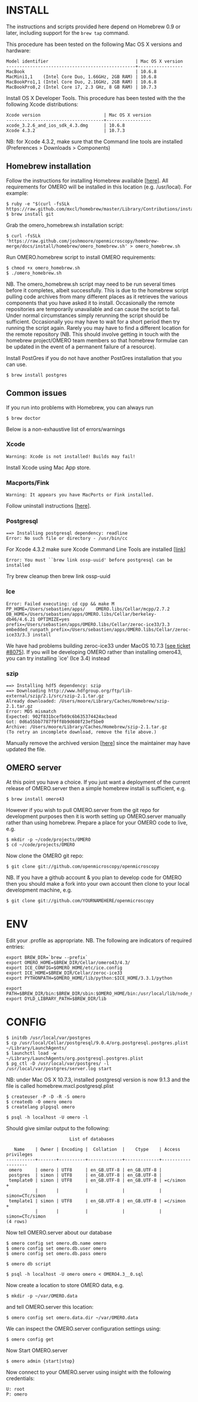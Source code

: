 INSTALL
=======

The instructions and scripts provided here depend on Homebrew 0.9
or later, including support for the `brew tap` command.

This procedure has been tested on the following Mac OS X versions and hardware:


	Model identifier                                 | Mac OS X version
	-------------------------------------------------+-----------------
	MacBook                                          | 10.6.8
	MacMini1,1    (Intel Core Duo, 1.66GHz, 2GB RAM) | 10.6.8
	MacBookPro1,1 (Intel Core Duo, 2.16GHz, 2GB RAM) | 10.6.8
	MacBookPro8,2 (Intel Core i7, 2.3 GHz, 8 GB RAM) | 10.7.3

Install OS X Developer Tools. This procedure has been tested with the the following Xcode distributions:

	Xcode version                        | Mac OS X version
	-------------------------------------+-----------------
	xcode_3.2.6_and_ios_sdk_4.3.dmg      | 10.6.8
	Xcode 4.3.2                          | 10.7.3

NB: for Xcode 4.3.2, make sure that the Command line tools are installed (Preferences > Downloads > Components)

Homebrew installation
---------------------

Follow the instructions for installing Homebrew available [[here](https://github.com/mxcl/homebrew/wiki/installation)].
All requirements for OMERO will be installed in this location (e.g. /usr/local). For example:

    $ ruby -e "$(curl -fsSLk https://raw.github.com/mxcl/homebrew/master/Library/Contributions/install_homebrew.rb)"
    $ brew install git

Grab the omero_homebrew.sh installation script:

    $ curl -fsSLk 'https://raw.github.com/joshmoore/openmicroscopy/homebrew-merge/docs/install/homebrew/omero_homebrew.sh' > omero_homebrew.sh

Run OMERO.homebrew script to install OMERO requirements:

    $ chmod +x omero_homebrew.sh
    $ ./omero_homebrew.sh

NB. The omero_homebrew.sh script may need to be run several times before it completes, albeit successfully. This is due to the homebrew script pulling code archives from many different places as it retrieves the various components that you have asked it to install. Occasionally the remote repositories are temporarily unavailable and can cause the script to fail. Under normal circumstances simply rerunning the script should be sufficient. Occasionally you may have to wait for a short period then try running the script again. Rarely you may have to find a different location for the remote repository (NB. This should involve getting in touch with the homebrew project/OMERO team members so that homebrew formulae can be updated in the event of a permanent failure of a resource).

Install PostGres if you do not have another PostGres installation that you can use.

    $ brew install postgres

Common issues
------------
If you run into problems with Homebrew, you can always run

    $ brew doctor


Below is a non-exhaustive list of errors/warnings

### Xcode
    Warning: Xcode is not installed! Builds may fail!

Install Xcode using Mac App store.

### Macports/Fink

    Warning: It appears you have MacPorts or Fink installed.

Follow uninstall instructions [[here](http://guide.macports.org/chunked/installing.macports.uninstalling.html)].

### Postgresql

    ==> Installing postgresql dependency: readline
    Error: No such file or directory - /usr/bin/cc

For Xcode 4.3.2 make sure Xcode Command Line Tools are installed [[link](https://github.com/mxcl/homebrew/issues/10244#issuecomment-4013781)]

    Error: You must ``brew link ossp-uuid' before postgresql can be installed

Try brew cleanup then brew link ossp-uuid

### Ice

    Error: Failed executing: cd cpp && make M PP_HOME=/Users/sebastien/apps/    OMERO.libs/Cellar/mcpp/2.7.2 DB_HOME=/Users/sebastien/apps/OMERO.libs/Cellar/berkeley-    db46/4.6.21 OPTIMIZE=yes prefix=/Users/sebastien/apps/OMERO.libs/Cellar/zeroc-ice33/3.3 embedded_runpath_prefix=/Users/sebastien/apps/OMERO.libs/Cellar/zeroc-ice33/3.3 install

We have had problems building zeroc-ice33 under MacOS 10.7.3 [[see ticket #8075](http://trac.openmicroscopy.org.uk/ome/ticket/8075)]. If you will be developing OMERO rather than installing omero43, you can try installing `ice' (Ice 3.4) instead

### szip
    ==> Installing hdf5 dependency: szip
    ==> Downloading http://www.hdfgroup.org/ftp/lib-external/szip/2.1/src/szip-2.1.tar.gz
    Already downloaded: /Users/moore/Library/Caches/Homebrew/szip-2.1.tar.gz
    Error: MD5 mismatch
    Expected: 902f831bcefb69c6b635374424acbead
    Got: 0d6a55bb7787f9ff8b9d608f23ef5be0
    Archive: /Users/moore/Library/Caches/Homebrew/szip-2.1.tar.gz
    (To retry an incomplete download, remove the file above.)
Manually remove the archived version [[here](/Users/moore/Library/Caches/Homebrew/szip-2.1.tar.gz)] since the maintainer may have updated the file.


OMERO server
-----------

At this point you have a choice. If you just want a deployment of the current release of OMERO.server then a simple homebrew install is sufficient, e.g.

    $ brew install omero43

However if you wish to pull OMERO.server from the git repo for development purposes then it is worth setting up OMERO.server manually rather than using homebrew. Prepare a place for your OMERO code to live, e.g.

    $ mkdir -p ~/code/projects/OMERO
    $ cd ~/code/projects/OMERO

Now clone the OMERO git repo:

    $ git clone git://github.com/openmicroscopy/openmicroscopy

NB. If you have a github account & you plan to develop code for OMERO then you should make a fork into your own account then clone to your local development machine, e.g.

    $ git clone git://github.com/YOURNAMEHERE/openmicroscopy


ENV
===

Edit your .profile as appropriate. NB. The following are indicators of required entries:

    export BREW_DIR=`brew --prefix`
    export OMERO_HOME=$BREW_DIR/Cellar/omero43/4.3/
    export ICE_CONFIG=$OMERO_HOME/etc/ice.config
    export ICE_HOME=$BREW_DIR/Cellar/zeroc-ice33
    export PYTHONPATH=$OMERO_HOME/lib/python:$ICE_HOME/3.3.1/python

    export PATH=$BREW_DIR/bin:$BREW_DIR/sbin:$OMERO_HOME/bin:/usr/local/lib/node_modules:$ICE_HOME/bin:$PATH
    export DYLD_LIBRARY_PATH=$BREW_DIR/lib

CONFIG
======

    $ initdb /usr/local/var/postgres
    $ cp /usr/local/Cellar/postgresql/9.0.4/org.postgresql.postgres.plist ~/Library/LaunchAgents/
    $ launchctl load -w ~/Library/LaunchAgents/org.postgresql.postgres.plist
    $ pg_ctl -D /usr/local/var/postgres/ -l /usr/local/var/postgres/server.log start

NB: under Mac OS X 10.7.3, installed postgresql version is now 9.1.3 and the file is called homebrew.mxcl.postgresql.plist

    $ createuser -P -D -R -S omero
    $ createdb -O omero omero
    $ createlang plpgsql omero

    $ psql -h localhost -U omero -l

Should give similar output to the following:
                                
                            List of databases
       
       Name    | Owner | Encoding |  Collation  |    Ctype    | Access privileges
    -----------+-------+----------+-------------+-------------+-------------------
     omero     | omero | UTF8     | en_GB.UTF-8 | en_GB.UTF-8 |
     postgres  | simon | UTF8     | en_GB.UTF-8 | en_GB.UTF-8 |
     template0 | simon | UTF8     | en_GB.UTF-8 | en_GB.UTF-8 | =c/simon         +
               |       |          |             |             | simon=CTc/simon
     template1 | simon | UTF8     | en_GB.UTF-8 | en_GB.UTF-8 | =c/simon         +
               |       |          |             |             | simon=CTc/simon
    (4 rows)


Now tell OMERO.server about our database

    $ omero config set omero.db.name omero
    $ omero config set omero.db.user omero
    $ omero config set omero.db.pass omero

    $ omero db script

    $ psql -h localhost -U omero omero < OMERO4.3__0.sql

Now create a location to store OMERO data, e.g.

    $ mkdir -p ~/var/OMERO.data

and tell OMERO.server this location:

    $ omero config set omero.data.dir ~/var/OMERO.data

We can inspect the OMERO.server configuration settings using:

    $ omero config get

Now Start OMERO.server

    $ omero admin {start|stop}

Now connect to your OMERO.server using insight with the following credentials:
    
    U: root
    P: omero

